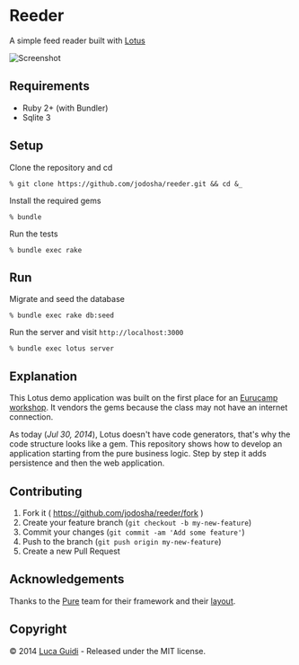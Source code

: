 # Reeder

A simple feed reader built with [Lotus](http://lotusrb.org)

![Screenshot](https://github.com/jodosha/reeder/blob/master/reeder.png)

## Requirements

  * Ruby 2+ (with Bundler)
  * Sqlite 3

## Setup

Clone the repository and cd

```shell
% git clone https://github.com/jodosha/reeder.git && cd &_
```

Install the required gems

```shell
% bundle
```

Run the tests

```shell
% bundle exec rake
```

## Run

Migrate and seed the database

```shell
% bundle exec rake db:seed
```

Run the server and visit `http://localhost:3000`

```shell
% bundle exec lotus server
```

## Explanation

This Lotus demo application was built on the first place for an [Eurucamp workshop](http://activities.eurucamp.org/activities/12).
It vendors the gems because the class may not have an internet connection.

As today (_Jul 30, 2014_), Lotus doesn't have code generators, that's why the code structure looks like a gem.
This repository shows how to develop an application starting from the pure business logic.
Step by step it adds persistence and then the web application.

## Contributing

1. Fork it ( https://github.com/jodosha/reeder/fork )
2. Create your feature branch (`git checkout -b my-new-feature`)
3. Commit your changes (`git commit -am 'Add some feature'`)
4. Push to the branch (`git push origin my-new-feature`)
5. Create a new Pull Request

## Acknowledgements

Thanks to the [Pure](http://purecss.io) team for their framework and their [layout](http://purecss.io/layouts/blog).

## Copyright

&copy; 2014 [Luca Guidi](http://lucaguidi.com) - Released under the MIT license.
